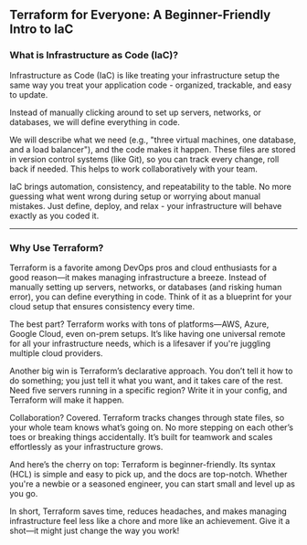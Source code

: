 ## Terraform for Everyone: A Beginner-Friendly Intro to IaC

### What is Infrastructure as Code (IaC)?

Infrastructure as Code (IaC) is like treating your infrastructure setup the same way you treat your application code - organized, trackable, and easy to update. 

Instead of manually clicking around to set up servers, networks, or databases, we will define everything in code.

We will describe what we need (e.g., "three virtual machines, one database, and a load balancer"), and the code makes it happen. These files are stored in version control systems (like Git), so you can track every change, roll back if needed. This helps to work collaboratively with your team.

IaC brings automation, consistency, and repeatability to the table. No more guessing what went wrong during setup or worrying about manual mistakes. Just define, deploy, and relax - your infrastructure will behave exactly as you coded it.

---

### Why Use Terraform?

Terraform is a favorite among DevOps pros and cloud enthusiasts for a good reason—it makes managing infrastructure a breeze. Instead of manually setting up servers, networks, or databases (and risking human error), you can define everything in code. Think of it as a blueprint for your cloud setup that ensures consistency every time.

The best part? Terraform works with tons of platforms—AWS, Azure, Google Cloud, even on-prem setups. It’s like having one universal remote for all your infrastructure needs, which is a lifesaver if you're juggling multiple cloud providers.

Another big win is Terraform’s declarative approach. You don’t tell it how to do something; you just tell it what you want, and it takes care of the rest. Need five servers running in a specific region? Write it in your config, and Terraform will make it happen.

Collaboration? Covered. Terraform tracks changes through state files, so your whole team knows what’s going on. No more stepping on each other’s toes or breaking things accidentally. It’s built for teamwork and scales effortlessly as your infrastructure grows.

And here’s the cherry on top: Terraform is beginner-friendly. Its syntax (HCL) is simple and easy to pick up, and the docs are top-notch. Whether you're a newbie or a seasoned engineer, you can start small and level up as you go.

In short, Terraform saves time, reduces headaches, and makes managing infrastructure feel less like a chore and more like an achievement. Give it a shot—it might just change the way you work!
